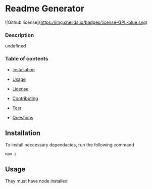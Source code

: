 # Readme Generator
  ![Github license]{https://img.sheilds.io/badges/license-GPL-blue.svg)

### Description 

undefined

### Table of contents

* [Installation](#installation)

* [Usage](#usage)


* [License](#license)


* [Contributing](#contributing)

* [Test](#test)

* [Questions](#questions)

## Installation

To install neccessary dependacies, run the following command

```
npm i
```

## Usage

They must have node installed



